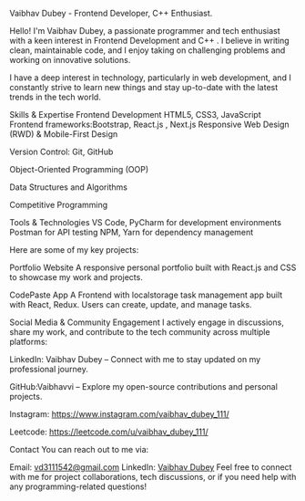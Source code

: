 Vaibhav Dubey - Frontend Developer, C++ Enthusiast.

Hello! I'm Vaibhav Dubey, a passionate programmer and tech enthusiast with a keen interest in Frontend Development and C++ . I believe in writing clean, maintainable code, and I enjoy taking on challenging problems and working on innovative solutions.

I have a deep interest in technology, particularly in web development, and I constantly strive to learn new things and stay up-to-date with the latest trends in the tech world.

Skills & Expertise
Frontend Development
HTML5, CSS3, JavaScript
Frontend frameworks:Bootstrap, React.js , Next.js
Responsive Web Design (RWD) & Mobile-First Design

Version Control: Git, GitHub

Object-Oriented Programming (OOP)

Data Structures and Algorithms

Competitive Programming

Tools & Technologies
VS Code, PyCharm for development environments
Postman for API testing
NPM, Yarn for dependency management

Here are some of my key projects:

Portfolio Website
A responsive personal portfolio built with React.js and CSS to showcase my work and projects.

CodePaste App
A Frontend with localstorage task management app built with React, Redux. Users can create, update, and manage tasks.

Social Media & Community Engagement
I actively engage in discussions, share my work, and contribute to the tech community across multiple platforms:

LinkedIn: Vaibhav Dubey – Connect with me to stay updated on my professional journey.

GitHub:Vaibhavvi – Explore my open-source contributions and personal projects.

Instagram:  https://www.instagram.com/vaibhav_dubey_111/

Leetcode:  https://leetcode.com/u/vaibhav_dubey_111/

Contact
You can reach out to me via:

Email: vd3111542@gmail.com
LinkedIn: [Vaibhav Dubey](https://www.linkedin.com/in/vaibhav-dubey-8199292b4/)
Feel free to connect with me for project collaborations, tech discussions, or if you need help with any programming-related questions!

